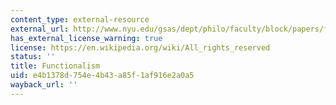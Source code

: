 ```yaml
---
content_type: external-resource
external_url: http://www.nyu.edu/gsas/dept/philo/faculty/block/papers/functionalism.html
has_external_license_warning: true
license: https://en.wikipedia.org/wiki/All_rights_reserved
status: ''
title: Functionalism
uid: e4b1378d-754e-4b43-a85f-1af916e2a0a5
wayback_url: ''
---
```

